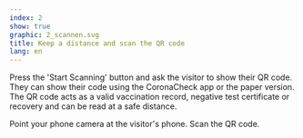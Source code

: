 ```yaml
---
index: 2
show: true
graphic: 2_scannen.svg
title: Keep a distance and scan the QR code
lang: en
---
```

Press the 'Start Scanning' button and ask the visitor to show their QR code. They can show their code using the CoronaCheck app or the paper version. The QR code acts as a valid vaccination record, negative test certificate or recovery and can be read at a safe distance. 

Point your phone camera at the visitor's phone. Scan the QR code.
